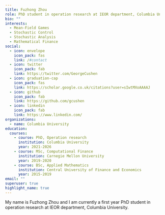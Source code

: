 ```yaml
---
title: Fuzhong Zhou
role: PhD student in operation research at IEOR department, Columbia University
bio: ""
interests:
  - Mean-Field Games
  - Stochastic Control
  - Stochastic Analysis
  - Mathematical Finance
social:
  - icon: envelope
    icon_pack: fas
    link: /#contact
  - icon: twitter
    icon_pack: fab
    link: https://twitter.com/GeorgeCushen
  - icon: graduation-cap
    icon_pack: fas
    link: https://scholar.google.co.uk/citations?user=sIwtMXoAAAAJ
  - icon: github
    icon_pack: fab
    link: https://github.com/gcushen
  - icon: linkedin
    icon_pack: fab
    link: https://www.linkedin.com/
organizations:
  - name: Columbia University
education:
  courses:
    - course: PhD, Operation research
      institution: Columbia University
      year: 2021-2026
    - course: MSc, Computational Finance
      institution: Carnegie Mellon University
      year: 2019-2020
    - course: BSc, Applied Mathematics
      institution: Central University of Finance and Economics
      year: 2015-2019
email: ""
superuser: true
highlight_name: true
---
```

My name is Fuzhong Zhou and I am currently a first year PhD student in operation research at IEOR department, Columbia University.